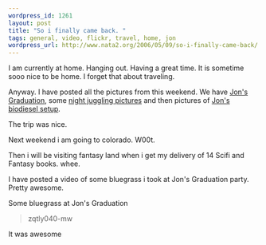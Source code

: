 ```yaml
--- 
wordpress_id: 1261
layout: post
title: "So i finally came back. "
tags: general, video, flickr, travel, home, jon
wordpress_url: http://www.nata2.org/2006/05/09/so-i-finally-came-back/
---
```

I am currently at home. Hanging out. Having a great time. It is sometime sooo nice to be home. I forget that about traveling.

Anyway. I have posted all the pictures from this weekend. We have <a href="http://www.flickr.com/photos/natatwo/sets/72057594129393809/">Jon's Graduation</a>, some <a href="http://www.flickr.com/photos/natatwo/sets/72057594129747663/">night juggling pictures</a> and then pictures of <a href="http://www.flickr.com/photos/natatwo/tags/biodiesel/">Jon's biodiesel setup</a>.

The trip was nice.

Next weekend i am going to colorado. W00t.

Then i will be visiting fantasy land when i get my delivery of 14 Scifi and Fantasy books. whee.

I have posted a video of some bluegrass i took at Jon's Graduation party. Pretty awesome.

<!--more-->
<div align="left">Some bluegrass at Jon's Graduation</div>
<blockquote>
<div align="left"><!--yt_video-->zqtly040-mw<!--/yt_video--></div>
</blockquote>
<div align="left">It was awesome</div>
